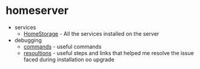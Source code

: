 # homeserver

* services
  * [HomeStorage](services/HomeStorage.md) - All the services installed on the server
* debugging
  * [commands](debugging/commands.md) - useful commands
  * [resoultions](debugging/resolutions.md) - useful steps and links that helped me resolve the issue faced during installation oo upgrade
  